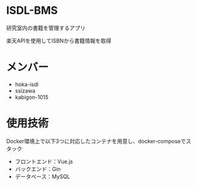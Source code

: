 # ISDL-BMS
研究室内の書籍を管理するアプリ

楽天APIを使用してISBNから書籍情報を取得
# メンバー
- hoka-isdl
- ssizawa
- kabigon-1015

# 使用技術
Docker環境上で以下3つに対応したコンテナを用意し、docker-composeでスタック
- フロントエンド：Vue.js
- バックエンド：Gin
- データベース：MySQL
